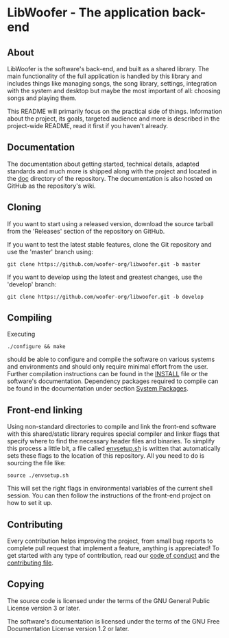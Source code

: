 # LibWoofer - The application back-end

## About

LibWoofer is the software's back-end, and built as a shared library.  The main
functionality of the full application is handled by this library and includes
things like managing songs, the song library, settings, integration with the
system and desktop but maybe the most important of all: choosing songs and
playing them.

This README will primarily focus on the practical side of things.  Information
about the project, its goals, targeted audience and more is described in the
project-wide README, read it first if you haven't already.

## Documentation

The documentation about getting started, technical details, adapted standards
and much more is shipped along with the project and located in the [doc](doc)
directory of the repository.  The documentation is also hosted on GitHub as the
repository's wiki.

## Cloning

If you want to start using a released version, download the source tarball from
the 'Releases' section of the repository on GitHub.

If you want to test the latest stable features, clone the Git repository and use
the 'master' branch using:

`git clone https://github.com/woofer-org/libwoofer.git -b master`

If you want to develop using the latest and greatest changes, use the 'develop'
branch:

`git clone https://github.com/woofer-org/libwoofer.git -b develop`

## Compiling

Executing

`./configure && make`

should be able to configure and compile the software on various systems and
environments and should only require minimal effort from the user.  Further
compilation instructions can be found in the [INSTALL](INSTALL) file or the
software's documentation.  Dependency packages required to compile can be found
in the documentation under section [System Packages](doc/System-Packages.md).

## Front-end linking

Using non-standard directories to compile and link the front-end software with
this shared/static library requires special compiler and linker flags that
specify where to find the necessary header files and binaries.  To simplify this
process a little bit, a file called [envsetup.sh](envsetup.sh) is written that
automatically sets these flags to the location of this repository.  All you need
to do is sourcing the file like:

`source ./envsetup.sh`

This will set the right flags in environmental variables of the current shell
session.  You can then follow the instructions of the front-end project on how
to set it up.

## Contributing

Every contribution helps improving the project, from small bug reports to
complete pull request that implement a feature, anything is appreciated!  To get
started with any type of contribution, read our
[code of conduct](CODE_OF_CONDUCT.md) and the
[contributing file](CONTRIBUTING.md).

## Copying

The source code is licensed under the terms of the GNU General Public License
version 3 or later.

The software's documentation is licensed under the terms of the GNU Free
Documentation License version 1.2 or later.

